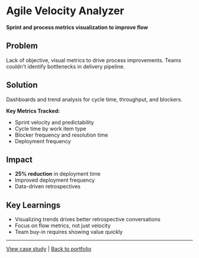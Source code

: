 # Agile Velocity Analyzer

**Sprint and process metrics visualization to improve flow**

## Problem
Lack of objective, visual metrics to drive process improvements. Teams couldn't identify bottlenecks in delivery pipeline.

## Solution
Dashboards and trend analysis for cycle time, throughput, and blockers.

**Key Metrics Tracked:**
- Sprint velocity and predictability
- Cycle time by work item type
- Blocker frequency and resolution time
- Deployment frequency

## Impact
- **25% reduction** in deployment time
- Improved deployment frequency
- Data-driven retrospectives

## Key Learnings
- Visualizing trends drives better retrospective conversations
- Focus on flow metrics, not just velocity
- Team buy-in requires showing value quickly

---

[View case study](case-study.md) | [Back to portfolio](../../README.md)

